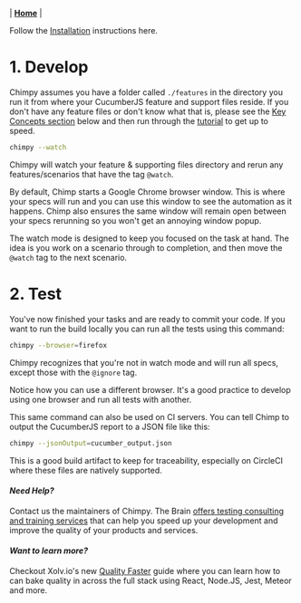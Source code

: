 | **[Home](/chimpy/README)** |

Follow the [Installation](/installation) instructions here.

# 1. Develop

Chimpy assumes you have a folder called `./features` in the directory you run it from where your CucumberJS feature and support files reside. If you don't have any feature files or don't know what that is, please see the [Key Concepts section](doc:key-concepts) below and then run through the [tutorial](doc:tutorial) to get up to speed.

```bash
chimpy --watch
```

Chimpy will watch your feature & supporting files directory and rerun any features/scenarios that have the tag `@watch`.

By default, Chimp starts a Google Chrome browser window. This is where your specs will run and you can use this window to see the automation as it happens. Chimp also ensures the same window will remain open between your specs rerunning so you won't get an annoying window popup. 

The watch mode is designed to keep you focused on the task at hand. The idea is you work on a scenario through to completion, and then move the `@watch` tag to the next scenario.


# 2. Test

You've now finished your tasks and are ready to commit your code. If you want to run the build locally you can run all the tests using this command:

```bash
chimpy --browser=firefox
```

Chimpy recognizes that you're not in watch mode and will run all specs, except those with the 
`@ignore` tag.

Notice how you can use a different browser. It's a good practice to develop using one browser and run all tests with another. 

This same command can also be used on CI servers. You can tell Chimp to output the CucumberJS report to a JSON file like this:

```bash
chimpy --jsonOutput=cucumber_output.json
```

This is a good build artifact to keep for traceability, especially on CircleCI where these files are natively supported.

#### *Need Help?*
Contact us the maintainers of Chimpy. The Brain [offers testing consulting and training services](TODO) that can help you speed up your development and improve the quality of your products and services. 

#### *Want to learn more?*
Checkout Xolv.io's new [Quality Faster](https://www.qualityfaster.com/?utm_source=XolvOSS&utm_medium=OSSDocs&utm_content=ChimpRM-Home&utm_campaign=QFLaunch) guide where you can learn how to can bake quality in across the full stack using React, Node.JS, Jest, Meteor and more.